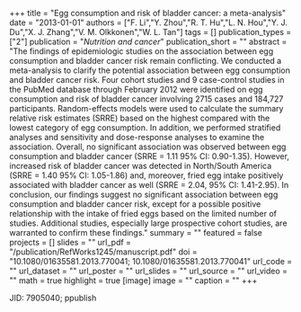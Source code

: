 +++
title = "Egg consumption and risk of bladder cancer: a meta-analysis"
date = "2013-01-01"
authors = ["F. Li","Y. Zhou","R. T. Hu","L. N. Hou","Y. J. Du","X. J. Zhang","V. M. Olkkonen","W. L. Tan"]
tags = []
publication_types = ["2"]
publication = "_Nutrition and cancer_"
publication_short = ""
abstract = "The findings of epidemiologic studies on the association between egg consumption and bladder cancer risk remain conflicting. We conducted a meta-analysis to clarify the potential association between egg consumption and bladder cancer risk. Four cohort studies and 9 case-control studies in the PubMed database through February 2012 were identified on egg consumption and risk of bladder cancer involving 2715 cases and 184,727 participants. Random-effects models were used to calculate the summary relative risk estimates (SRRE) based on the highest compared with the lowest category of egg consumption. In addition, we performed stratified analyses and sensitivity and dose-response analyses to examine the association. Overall, no significant association was observed between egg consumption and bladder cancer (SRRE = 1.11 95% CI: 0.90-1.35). However, increased risk of bladder cancer was detected in North/South America (SRRE = 1.40 95% CI: 1.05-1.86) and, moreover, fried egg intake positively associated with bladder cancer as well (SRRE = 2.04, 95% CI: 1.41-2.95). In conclusion, our findings suggest no significant association between egg consumption and bladder cancer risk, except for a possible positive relationship with the intake of fried eggs based on the limited number of studies. Additional studies, especially large prospective cohort studies, are warranted to confirm these findings."
summary = ""
featured = false
projects = []
slides = ""
url_pdf = "/publication/RefWorks1245/manuscript.pdf"
doi = "10.1080/01635581.2013.770041; 10.1080/01635581.2013.770041"
url_code = ""
url_dataset = ""
url_poster = ""
url_slides = ""
url_source = ""
url_video = ""
math = true
highlight = true
[image]
image = ""
caption = ""
+++

JID: 7905040; ppublish

